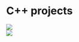 # C++ projects

 <a href="https://replit.com/@NirajKumar124/UserLogin"  target="_blank">
  <img src="https://img.shields.io/badge/Login System-blue?style=for-the-badge" alt=" ">
</a>
           </br>
           
 <a href ="https://patterns-livid.vercel.app/" target="_blank">
 <img src="https://img.shields.io/badge/C++ Patterns-red?style=for-the-badge" alt=" ">
</a>
